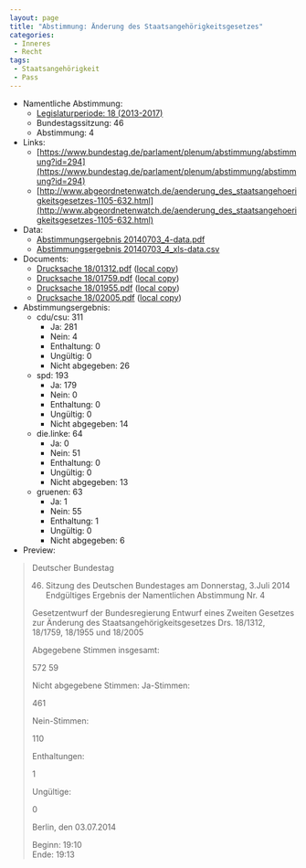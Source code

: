 ```yaml
---
layout: page
title: "Abstimmung: Änderung des Staatsangehörigkeitsgesetzes"
categories:
 - Inneres
 - Recht
tags:
 - Staatsangehörigkeit
 - Pass
---
```


* Namentliche Abstimmung:
    * [Legislaturperiode: 18 (2013-2017)](https://de.wikipedia.org/wiki/18._Deutscher_Bundestag)
    * Bundestagssitzung: 46
    * Abstimmung: 4
* Links: 
    * [https://www.bundestag.de/parlament/plenum/abstimmung/abstimmung?id=294](https://www.bundestag.de/parlament/plenum/abstimmung/abstimmung?id=294)
    * [http://www.abgeordnetenwatch.de/aenderung_des_staatsangehoerigkeitsgesetzes-1105-632.html](http://www.abgeordnetenwatch.de/aenderung_des_staatsangehoerigkeitsgesetzes-1105-632.html)
* Data: 
    * [Abstimmungsergebnis 20140703_4-data.pdf](/res/abstimmungsliste/20140703_4-data.pdf)
    * [Abstimmungsergebnis 20140703_4_xls-data.csv](/res/abstimmungsliste/analyses/20140703_4_xls-data.csv)
* Documents: 
    * [Drucksache 18/01312.pdf](http://dip21.bundestag.de/dip21/btd/18/013/1801312.pdf) ([local copy](/res/abstimmungsdaten/018-046-04/1801312.pdf))
    * [Drucksache 18/01759.pdf](http://dip21.bundestag.de/dip21/btd/18/017/1801759.pdf) ([local copy](/res/abstimmungsdaten/018-046-04/1801759.pdf))
    * [Drucksache 18/01955.pdf](http://dip21.bundestag.de/dip21/btd/18/019/1801955.pdf) ([local copy](/res/abstimmungsdaten/018-046-04/1801955.pdf))
    * [Drucksache 18/02005.pdf](http://dip21.bundestag.de/dip21/btd/18/020/1802005.pdf) ([local copy](/res/abstimmungsdaten/018-046-04/1802005.pdf))
* Abstimmungsergebnis:
    * cdu/csu: 311
        * Ja: 281
        * Nein: 4
        * Enthaltung: 0
        * Ungültig: 0
        * Nicht abgegeben: 26
    * spd: 193
        * Ja: 179
        * Nein: 0
        * Enthaltung: 0
        * Ungültig: 0
        * Nicht abgegeben: 14
    * die.linke: 64
        * Ja: 0
        * Nein: 51
        * Enthaltung: 0
        * Ungültig: 0
        * Nicht abgegeben: 13
    * gruenen: 63
        * Ja: 1
        * Nein: 55
        * Enthaltung: 1
        * Ungültig: 0
        * Nicht abgegeben: 6
* Preview: 
> Deutscher Bundestag
> 
> 46. Sitzung des Deutschen Bundestages
> am Donnerstag, 3.Juli 2014
> Endgültiges Ergebnis der Namentlichen Abstimmung Nr. 4
> 
> Gesetzentwurf der Bundesregierung
> Entwurf eines Zweiten Gesetzes zur Änderung des Staatsangehörigkeitsgesetzes
> Drs. 18/1312, 18/1759, 18/1955 und 18/2005
> 
> Abgegebene Stimmen insgesamt:
> 
> 572
> 59
> 
> Nicht abgegebene Stimmen:
> Ja-Stimmen:
> 
> 461
> 
> Nein-Stimmen:
> 
> 110
> 
> Enthaltungen:
> 
> 1
> 
> Ungültige:
> 
> 0
> 
> Berlin, den 03.07.2014
> 
> Beginn: 19:10  
> Ende: 19:13
